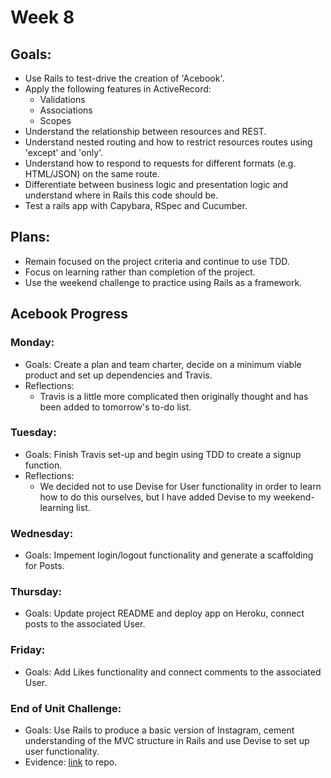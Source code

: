 # Week 8

## Goals:
- Use Rails to test-drive the creation of 'Acebook'.
- Apply the following features in ActiveRecord:
  - Validations
  - Associations
  - Scopes
- Understand the relationship between resources and REST.
- Understand nested routing and how to restrict resources routes using 'except' and 'only'.
- Understand how to respond to requests for different formats (e.g. HTML/JSON) on the same route.
- Differentiate between business logic and presentation logic and understand where in Rails this code should be.
- Test a rails app with Capybara, RSpec and Cucumber.

## Plans:
- Remain focused on the project criteria and continue to use TDD.
- Focus on learning rather than completion of the project.
- Use the weekend challenge to practice using Rails as a framework.

## Acebook Progress
### Monday:
- Goals: Create a plan and team charter, decide on a minimum viable product and set up dependencies and Travis.
- Reflections: 
  - Travis is a little more complicated then originally thought and has been added to tomorrow's to-do list.

### Tuesday:
- Goals: Finish Travis set-up and begin using TDD to create a signup function.
- Reflections:
  - We decided not to use Devise for User functionality in order to learn how to do this ourselves, but I have added Devise to my weekend-learning list.

### Wednesday:
- Goals: Impement login/logout functionality and generate a scaffolding for Posts.

### Thursday:
- Goals: Update project README and deploy app on Heroku, connect posts to the associated User.

### Friday:
- Goals: Add Likes functionality and connect comments to the associated User.

### End of Unit Challenge:
- Goals: Use Rails to produce a basic version of Instagram, cement understanding of the MVC structure in Rails and use Devise to set up user functionality.
- Evidence: [link](https://github.com/emilyalice2708/instagram-challenge) to repo.
